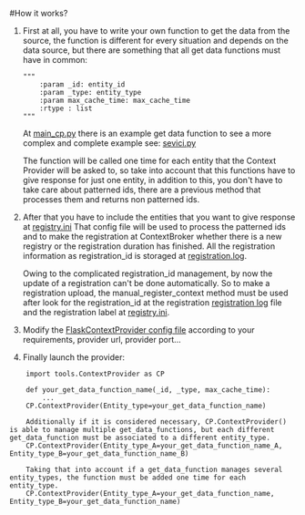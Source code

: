#How it works?

1.  First at all, you have to write your own function to get the data from the source, the
    function is different for every situation and depends on the data source, but there are
    something that all get data functions must have in common:
    ```
    """
        :param _id: entity_id
        :param _type: entity_type
        :param max_cache_time: max_cache_time
        :rtype : list
    """
    ```           
    At [main_cp.py](https://github.com/gzarrub/FlaskContextProvider/blob/master/main_cp.py) there is an example get data function
    to see a more complex and complete example see: [sevici.py](https://github.com/gzarrub/FlaskContextProvider/blob/master/providers/sevici/sevici.py)

    The function will be called one time for each entity that the Context Provider
    will be asked to, so take into account that this functions have to give response
    for just one entity, in addition to this, you don't have to take care about patterned
    ids, there are a previous method that processes them and returns non patterned ids.

2.  After that you have to include the entities that you want to give response at [registry.ini](https://github.com/gzarrub/FlaskContextProvider/blob/master/etc/Registry/registry.ini)
    That config file will be used to process the patterned ids and to make the registration at ContextBroker whether
    there is a new registry or the registration duration has finished. All the registration information as registration_id is
    storaged at [registration.log](https://github.com/gzarrub/FlaskContextProvider/blob/master/tools/registryUtils/registration.log).

    Owing to the complicated registration_id management, by now the update of a registration can't be done
    automatically. So to make a registration upload, the manual_register_context method must be used after
    look for the registration_id at the registration [registration log](https://github.com/gzarrub/FlaskContextProvider/blob/master/tools/registryUtils/registration.log) file and the
    registration label at [registry.ini](https://github.com/gzarrub/FlaskContextProvider/blob/master/etc/Registry/registry.ini).

3.  Modify the [FlaskContextProvider config file](https://github.com/gzarrub/FlaskContextProvider/blob/master/etc/FlaskContextProvider/FlaskContextProvider.ini) according to your requirements, provider url, provider port...

4.  Finally launch the provider:
```
    import tools.ContextProvider as CP
    
    def your_get_data_function_name(_id, _type, max_cache_time):
        ...
    CP.ContextProvider(Entity_type=your_get_data_function_name)

    Additionally if it is considered necessary, CP.ContextProvider() is able to manage multiple get_data_functions, but each different get_data_function must be associated to a different entity_type.
    CP.ContextProvider(Entity_type_A=your_get_data_function_name_A, Entity_type_B=your_get_data_function_name_B)

    Taking that into account if a get_data_function manages several entity_types, the function must be added one time for each entity_type.
    CP.ContextProvider(Entity_type_A=your_get_data_function_name, Entity_type_B=your_get_data_function_name)

```

